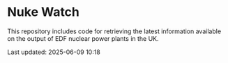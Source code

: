 # Nuke Watch

This repository includes code for retrieving the latest information available on the output of EDF nuclear power plants in the UK.

Last updated: 2025-06-09 10:18